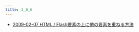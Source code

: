 ```yaml
---
title: 3_0_6
---
```



- [2009-02-07 HTML / Flash要素の上に他の要素を重ねる方法](./../../../../d/2009/02/07/Firefox_で_Flash_要素の上に他の要素を重ねる方法.md)




